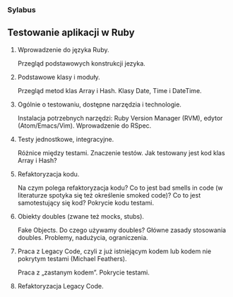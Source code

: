 ### Sylabus
##  Testowanie aplikacji w Ruby

1. Wprowadzenie do języka Ruby.

    Przegląd podstawowych konstrukcji jezyka.

2. Podstawowe klasy i moduły.

    Przegląd metod klas Array i Hash.
    Klasy Date, Time i DateTime.

3. Ogólnie o testowaniu, dostępne narzędzia i technologie.

    Instalacja potrzebnych narzędzi: Ruby Version Manager (RVM), edytor (Atom/Emacs/Vim).
    Wprowadzenie do RSpec.

4. Testy jednostkowe, integracyjne.

    Różnice między testami.
    Znaczenie testów.
    Jak testowany jest kod klas Array i Hash?

5. Refaktoryzacja kodu.

    Na czym polega refaktoryzacja kodu?
    Co to jest bad smells in code (w literaturze spotyka się też określenie smoked code)?
    Co to jest samotestujący się kod?
    Pokrycie kodu testami.

6. Obiekty doubles (zwane też mocks, stubs).

    Fake Objects.
    Do czego używamy doubles?
    Główne zasady stosowania doubles.
    Problemy, nadużycia, ograniczenia.

7. Praca z Legacy Code, czyli z już istniejącym kodem lub kodem nie pokrytym testami (Michael Feathers).

    Praca z „zastanym kodem”.
    Pokrycie testami.

8. Refaktoryzacja Legacy Code.
